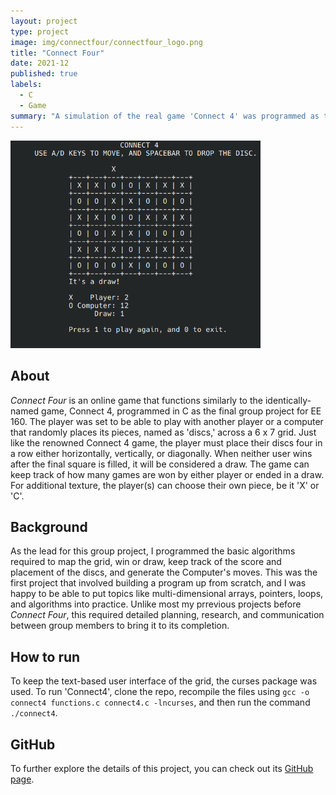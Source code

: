 ```yaml
---
layout: project
type: project
image: img/connectfour/connectfour_logo.png
title: "Connect Four"
date: 2021-12
published: true
labels:
  - C
  - Game
summary: "A simulation of the real game 'Connect 4' was programmed as the final project in EE 160."
---
```


<div class="text-center p-4">
  <img width="400px" src="../img/connectfour/connect4.png" class="img-thumbnail" >
</div>

## About

_Connect Four_ is an online game that functions similarly to the identically-named game, Connect 4, programmed in C as the final group project for EE 160. The player was set to be able to play with another player or a computer that randomly places its pieces, named as 'discs,' across a 6 x 7 grid. Just like the renowned Connect 4 game, the player must place their discs four in a row either horizontally, vertically, or diagonally. When neither user wins after the final square is filled, it will be considered a draw. The game can keep track of how many games are won by either player or ended in a draw. For additional texture, the player(s) can choose their own piece, be it 'X' or 'C'.

## Background

As the lead for this group project, I programmed the basic algorithms required to map the grid, win or draw, keep track of the score and placement of the discs, and generate the Computer's moves. This was the first project that involved building a program up from scratch, and I was happy to be able to put topics like multi-dimensional arrays, pointers, loops, and algorithms into practice. Unlike most my prrevious projects before _Connect Four_, this required detailed planning, research, and communication between group members to bring it to its completion.

## How to run

To keep the text-based user interface of the grid, the curses package was used. To run 'Connect4', clone the repo, recompile the files using `gcc -o connect4 functions.c connect4.c -lncurses`, and then run the command `./connect4`.

## GitHub

To further explore the details of this project, you can check out its [GitHub page](https://github.com/domalian/connect-four).

